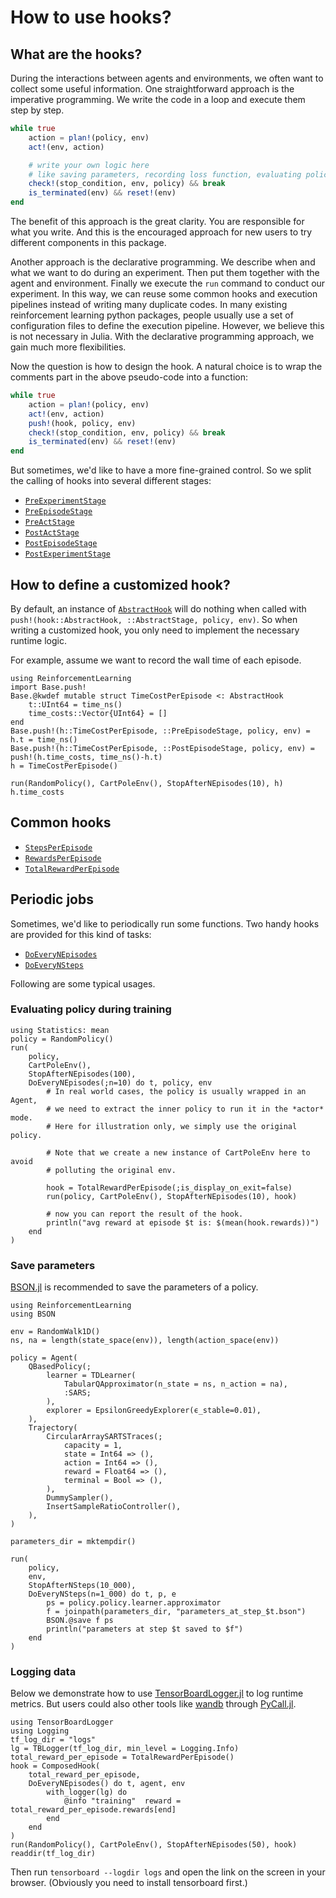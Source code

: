 # How to use hooks?

## What are the hooks?

During the interactions between agents and environments, we often want to
collect some useful information. One straightforward approach is the imperative
programming. We write the code in a loop and execute them step by step.

```julia
while true
    action = plan!(policy, env)
    act!(env, action)

    # write your own logic here
    # like saving parameters, recording loss function, evaluating policy, etc.
    check!(stop_condition, env, policy) && break
    is_terminated(env) && reset!(env)
end
```

The benefit of this approach is the great clarity. You are responsible for what
you write. And this is the encouraged approach for new users to try different
components in this package.

Another approach is the declarative programming. We describe when and what we
want to do during an experiment. Then put them together with the agent and
environment. Finally we execute the `run` command to conduct our experiment. In
this way, we can reuse some common hooks and execution pipelines instead of
writing many duplicate codes. In many existing reinforcement learning python
packages, people usually use a set of configuration files to define the
execution pipeline. However, we believe this is not necessary in Julia. With the
declarative programming approach, we gain much more flexibilities.

Now the question is how to design the hook. A natural choice is to wrap the
comments part in the above pseudo-code into a function:

```julia
while true
    action = plan!(policy, env)
    act!(env, action)
    push!(hook, policy, env)
    check!(stop_condition, env, policy) && break
    is_terminated(env) && reset!(env)
end
```

But sometimes, we'd like to have a more fine-grained control. So we split the calling
of hooks into several different stages:

- [`PreExperimentStage`](@ref)
- [`PreEpisodeStage`](@ref)
- [`PreActStage`](@ref)
- [`PostActStage`](@ref)
- [`PostEpisodeStage`](@ref)
- [`PostExperimentStage`](@ref)

## How to define a customized hook?

By default, an instance of [`AbstractHook`](@ref) will do nothing when called
with `push!(hook::AbstractHook, ::AbstractStage, policy, env)`. So when writing a
customized hook, you only need to implement the necessary runtime logic.

For example, assume we want to record the wall time of each episode.

```@repl how_to_use_hooks
using ReinforcementLearning
import Base.push!
Base.@kwdef mutable struct TimeCostPerEpisode <: AbstractHook
    t::UInt64 = time_ns()
    time_costs::Vector{UInt64} = []
end
Base.push!(h::TimeCostPerEpisode, ::PreEpisodeStage, policy, env) = h.t = time_ns()
Base.push!(h::TimeCostPerEpisode, ::PostEpisodeStage, policy, env) = push!(h.time_costs, time_ns()-h.t)
h = TimeCostPerEpisode()

run(RandomPolicy(), CartPoleEnv(), StopAfterNEpisodes(10), h)
h.time_costs
```

## Common hooks

- [`StepsPerEpisode`](@ref)
- [`RewardsPerEpisode`](@ref)
- [`TotalRewardPerEpisode`](@ref)

## Periodic jobs

Sometimes, we'd like to periodically run some functions. Two handy hooks are
provided for this kind of tasks:

- [`DoEveryNEpisodes`](@ref)
- [`DoEveryNSteps`](@ref)

Following are some typical usages.

### Evaluating policy during training

```@repl how_to_use_hooks
using Statistics: mean
policy = RandomPolicy()
run(
    policy,
    CartPoleEnv(),
    StopAfterNEpisodes(100),
    DoEveryNEpisodes(;n=10) do t, policy, env
        # In real world cases, the policy is usually wrapped in an Agent,
        # we need to extract the inner policy to run it in the *actor* mode.
        # Here for illustration only, we simply use the original policy.

        # Note that we create a new instance of CartPoleEnv here to avoid
        # polluting the original env.

        hook = TotalRewardPerEpisode(;is_display_on_exit=false)
        run(policy, CartPoleEnv(), StopAfterNEpisodes(10), hook)

        # now you can report the result of the hook.
        println("avg reward at episode $t is: $(mean(hook.rewards))")
    end
)
```

### Save parameters

[BSON.jl](https://github.com/JuliaIO/BSON.jl) is recommended to save the parameters of a policy.

```@repl how_to_use_hooks
using ReinforcementLearning
using BSON

env = RandomWalk1D()
ns, na = length(state_space(env)), length(action_space(env))

policy = Agent(
    QBasedPolicy(;
        learner = TDLearner(
            TabularQApproximator(n_state = ns, n_action = na),
            :SARS;
        ),
        explorer = EpsilonGreedyExplorer(ϵ_stable=0.01),
    ),
    Trajectory(
        CircularArraySARTSTraces(;
            capacity = 1,
            state = Int64 => (),
            action = Int64 => (),
            reward = Float64 => (),
            terminal = Bool => (),
        ),
        DummySampler(),
        InsertSampleRatioController(),
    ),
)

parameters_dir = mktempdir()

run(
    policy,
    env,
    StopAfterNSteps(10_000),
    DoEveryNSteps(n=1_000) do t, p, e
        ps = policy.policy.learner.approximator
        f = joinpath(parameters_dir, "parameters_at_step_$t.bson")
        BSON.@save f ps
        println("parameters at step $t saved to $f")
    end
)
```

### Logging data

Below we demonstrate how to use
[TensorBoardLogger.jl](https://github.com/PhilipVinc/TensorBoardLogger.jl) to
log runtime metrics. But users could also other tools like
[wandb](https://wandb.ai/site) through
[PyCall.jl](https://github.com/JuliaPy/PyCall.jl).


```@repl how_to_use_hooks
using TensorBoardLogger
using Logging
tf_log_dir = "logs"
lg = TBLogger(tf_log_dir, min_level = Logging.Info)
total_reward_per_episode = TotalRewardPerEpisode()
hook = ComposedHook(
    total_reward_per_episode,
    DoEveryNEpisodes() do t, agent, env
        with_logger(lg) do
            @info "training"  reward = total_reward_per_episode.rewards[end]
        end
    end
)
run(RandomPolicy(), CartPoleEnv(), StopAfterNEpisodes(50), hook)
readdir(tf_log_dir)
```

Then run `tensorboard --logdir logs` and open the link on the screen in your
browser. (Obviously you need to install tensorboard first.)
